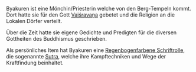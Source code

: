 Byakuren ist eine Mönchin/Priesterin welche von den Berg-Tempeln kommt. Dort hatte sie für den Gott [Vaiśravaṇa](https://github.com/Gensokian/public-notebook/blob/main/DND/SME/Byakuren/Gottheiten/Vai%C5%9Brava%E1%B9%87a.md) gebetet und die Religion an die Lokalen Dörfer verteilt.

Über die Zeit hatte sie eigene Gedichte und Predigten für die diversen Gottheiten des Buddhismus geschrieben.

Als persönliches Item hat Byakuren eine [Regenbogenfarbene Schriftrolle](https://github.com/Gensokian/public-notebook/blob/main/DND/SME/Byakuren/Pers%C3%B6nliche_Items.md), die sogenannte [Sutra](https://github.com/Gensokian/public-notebook/blob/main/DND/SME/Byakuren/Pers%C3%B6nliche_Items.md), welche ihre Kampftechniken und Wege der Kraftfindung beinhaltet.
